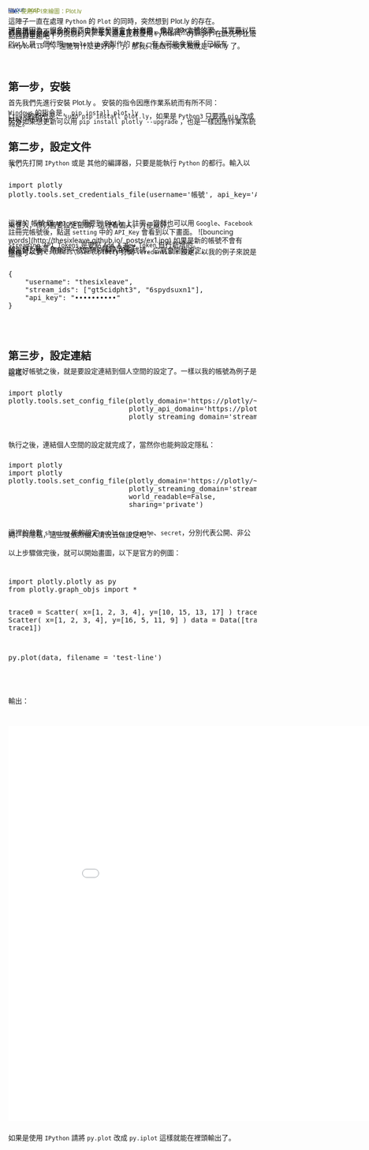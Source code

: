 ```yaml
---
layout: post
title: 使用API來繪圖：Plot.ly
---
```

<style>
span{
   font-family: sans-serif;
   line-height:3px;
}
.WL{
   background-color:#78D6D2;
}
</style>


<span>這陣子一直在處理 <code>Python</code> 的 <code>Plot</code> 的同時，突然想到 <a herf='https://plot.ly/python/getting-started/'>Plot.ly</a> 的存在。</span>

<span>理由是因為，很多的東西由動態呈現會十分有趣，像是 3D 立體的圖，其實要以程式呈現出來不是說不行，只是在製造上會有障礙，現在雖然有許多的 <code>.js</code>、<code>API</code>，但我仍舊是個十分挑剔的人，本人還是比較愛用 <code>Python</code> 、 <code>Django</code>，在此先停止廢話回歸主題吧！</span>

<span><a herf='https://plot.ly/python/getting-started/'>Plot.ly</a> 是一個依照 <code>matplotlib</code> 來製作的 <code>API</code> ，有人可能會覺得「已經有 <code>matplotlib</code> 了，還能有什麼更好的！」，那我只能跟你說大概就是 <a herf='https://plot.ly/python/getting-started/'>Plot.ly</a> 了。</span>
<br>
<br>
<br>
<h2>第一步，安裝</h2>
<span>首先我們先進行安裝 <a herf='https://plot.ly/python/getting-started/'>Plot.ly</a> 。
安裝的指令因應作業系統而有所不同：</span>
<br><br>
<span> <code>Windows</code> 的指令是， <code>pip install plot.ly</code><br><br>
<code>Linux</code> 的指令是， <code>sudo pip install plot.ly</code>，如果是 <code>Python3</code> 只要將 <code>pip</code> 改成 <code>pip3</code> 就行了。<br><br> 另外如果想更新可以用 <code>pip install plotly --upgrade</code> ，也是一樣因應作業系統而定。</span> 

<h2>第二步，設定文件</h2>
<span>我們先打開 <code>IPython</code> 或是 其他的編譯器，只要是能執行 <code>Python</code> 的都行。輸入以下：</span><br><br>
<pre>
import plotly 
plotly.tools.set_credentials_file(username='帳號', api_key='API_KEY')
</pre>
<br><br>
<span>這裡的 帳號 跟 <code>API_KEY</code> 需要到 <a herf='https://plot.ly/python/getting-started/'>Plot.ly</a> 上註冊，當然也可以用 <code>Google</code>、<code>Facebook</code>來登入，但仍舊要設定密碼，這裡看個人，方便就好。<br><br>
註冊完帳號後，點選 <code>setting</code> 中的 <code>API_Key</code> 會看到以下畫面。</span>
![bouncing words](http://thesixleave.github.io/_posts/ex1.jpg)
<span>如果是新的帳號不會有 <code>Streaming API Tokens</code> 是要點 <code>Add A New Token</code> 自行新增的。<br><br> <code>API_KEY</code> 點選 <code>Regenerate Key</code> 就會出現了。<br>設定好之後，請執行一次剛剛所輸入的程式碼，它就會開始設定。<br>
你也可以到 <code>C:\Users\User\.plotly</code> 打開 <code>.credentials</code> 設定，以我的例子來說是這樣：</span><br><br>
<pre>
{
    "username": "thesixleave",
    "stream_ids": ["gt5cidpht3", "6spydsuxn1"],
    "api_key": "••••••••••"
}</pre>
<br><br>
<h2>第三步，設定連結</h2>
<span>設定好帳號之後，就是要設定連結到個人空間的設定了。一樣以我的帳號為例子是這樣：</span>
<br><br><pre>
import plotly 
plotly.tools.set_config_file(plotly_domain='https://plotly/~thesixleave.com',
                             plotly_api_domain='https://plotly/~thesixleave.com',
                             plotly_streaming_domain='stream-plotly/~thesixleave.com')
</pre><br><br>
<span>執行之後，連結個人空間的設定就完成了，當然你也能夠設定隱私：</span>
<br><br><pre>
import plotly 
import plotly 
plotly.tools.set_config_file(plotly_domain='https://plotly/~thesixleave.com',
                             plotly_streaming_domain='stream-plotly/~thesixleave.com', 
                             world_readable=False,
                             sharing='private')
</pre><br><br>
<span>這裡的參數 <code>sharing</code> 能夠設定 <code>public</code>、<code>private</code>、<code>secret</code>，分別代表公開、非公開、與隱私，這些就依照個人情況去做設定吧！</span>
<br><br>
<br>
<span>以上步驟做完後，就可以開始畫圖，以下是官方的例圖：</span>
<br><br><br>
<pre>
import plotly.plotly as py
from plotly.graph_objs import *

trace0 = Scatter(
    x=[1, 2, 3, 4],
    y=[10, 15, 13, 17]
)
trace1 = Scatter(
    x=[1, 2, 3, 4],
    y=[16, 5, 11, 9]
)
data = Data([trace0, trace1])

py.plot(data, filename = 'test-line')
</pre><br><br><br>
<span>輸出：</span><br><br><br>
<iframe width="900" height="800" frameborder="0" scrolling="no" src="//plot.ly/~thesixleave/6.embed"></iframe>
<br><br><br>
<span>如果是使用 <code>IPython</code> 請將 <code>py.plot</code> 改成 <code>py.iplot</code> 這樣就能在裡頭輸出了。</span>
